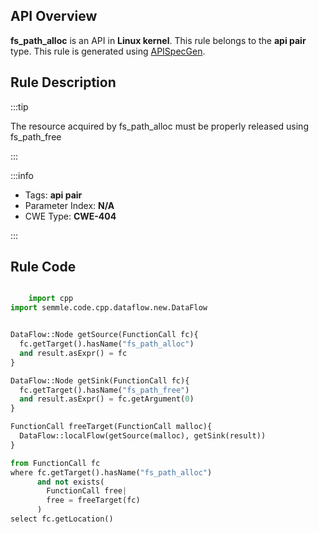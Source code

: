 ---
---


## API Overview
**fs_path_alloc** is an API in **Linux kernel**. This rule belongs to the **api pair** type. This rule is generated using [APISpecGen](../../tools/APISpecGen).
## Rule Description

:::tip

The resource acquired by fs_path_alloc must be properly released using fs_path_free

:::

:::info

- Tags: **api pair**
- Parameter Index: **N/A**
- CWE Type: **CWE-404**

:::

## Rule Code
```python

    import cpp
import semmle.code.cpp.dataflow.new.DataFlow


DataFlow::Node getSource(FunctionCall fc){
  fc.getTarget().hasName("fs_path_alloc")
  and result.asExpr() = fc
}

DataFlow::Node getSink(FunctionCall fc){
  fc.getTarget().hasName("fs_path_free")
  and result.asExpr() = fc.getArgument(0)
}

FunctionCall freeTarget(FunctionCall malloc){
  DataFlow::localFlow(getSource(malloc), getSink(result))
}

from FunctionCall fc
where fc.getTarget().hasName("fs_path_alloc")
      and not exists(
        FunctionCall free| 
        free = freeTarget(fc)
      )
select fc.getLocation()

    
```